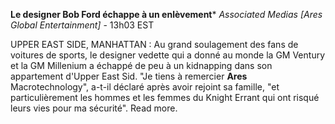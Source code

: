 **Le designer Bob Ford échappe à un enlèvement***
*Associated Medias [Ares Global Entertainment]* - 13h03 EST

UPPER EAST SIDE, MANHATTAN : Au grand soulagement des fans de voitures de sports, le designer vedette qui a donné au monde la GM Ventury et la GM Millenium a échappé de peu à un kidnapping dans son appartement d'Upper East Sid. "Je tiens à remercier **Ares** Macrotechnology", a-t-il déclaré après avoir rejoint sa famille, "et particulièrement les hommes et les femmes du Knight Errant qui ont risqué leurs vies pour ma sécurité". Read more.
